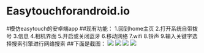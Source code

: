 # Easytouchforandroid.io
#模仿easytouch的安卓端app
##现有功能：
1.回到home主页
2.打开系统自带拨号
3.信息
4.相机界面
5.开启或关闭蓝牙
6.移动网络
7.wifi
8.铃声
9.输入关键字选择搜索引擎进行网络搜索
##下面是截图：
![](https://github.com/Yasic/Easydroid.io/blob/master/screenshot/easydroid4.jpg)
![](https://github.com/Yasic/Easydroid.io/blob/master/screenshot/easydroid1.jpg)
![](https://github.com/Yasic/Easydroid.io/blob/master/screenshot/easydroid3.jpg)
![](https://github.com/Yasic/Easydroid.io/blob/master/screenshot/easydroid2.jpg)
